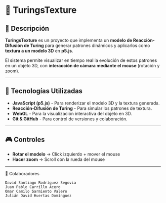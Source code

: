 # 🐅 TuringsTexture

## 📌 Descripción
**TuringsTexture** es un proyecto que implementa un **modelo de Reacción-Difusión de Turing** para generar patrones dinámicos y aplicarlos como **textura a un modelo 3D** en **p5.js**.  

El sistema permite visualizar en tiempo real la evolución de estos patrones en un objeto 3D, con **interacción de cámara mediante el mouse** (rotación y zoom).

---

## 🚀 **Tecnologías Utilizadas**
- **JavaScript (p5.js)** - Para renderizar el modelo 3D y la textura generada.
- **Reacción-Difusión de Turing** - Para simular los patrones de textura.
- **WebGL** - Para la visualización interactiva del objeto en 3D.
- **Git & GitHub** - Para control de versiones y colaboración.

---

## 🎮 **Controles**
- **Rotar el modelo** → Click izquierdo + mover el mouse  
- **Hacer zoom** → Scroll con la rueda del mouse  

---

🤝 Colaboradores

    David Santiago Rodríguez Segovia
    Juan Pablo Carrillo Acero
    Omar Camilo Sarmiento Valero
    Julián David Huertas Domínguez
